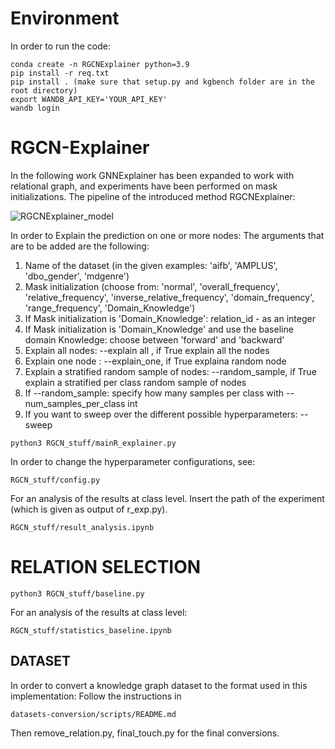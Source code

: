 # Environment
In order to run the code:
```
conda create -n RGCNExplainer python=3.9
pip install -r req.txt
pip install . (make sure that setup.py and kgbench folder are in the root directory)
export WANDB_API_KEY='YOUR_API_KEY'
wandb login
```


# RGCN-Explainer
In the following work GNNExplainer has been expanded to work with relational graph, and experiments have been performed on mask initializations.
The pipeline of the introduced method RGCNExplainer:

![RGCNExplainer_model](https://github.com/traopia/RGCN-Explainer/assets/91891769/3ca2976a-c5d8-4041-8777-e39573620977)

In order to Explain the prediction on one or more nodes:
The arguments that are to be added are the following:
1. Name of the dataset (in the given examples: 'aifb', 'AMPLUS', 'dbo_gender', 'mdgenre')
2. Mask initialization (choose from: 'normal', 'overall_frequency', 'relative_frequency', 'inverse_relative_frequency', 'domain_frequency', 'range_frequency', 'Domain_Knowledge')
3. If Mask initialization is 'Domain_Knowledge': relation_id - as an integer
4. If Mask initialization is 'Domain_Knowledge' and use the baseline domain Knowledge: choose between 'forward' and 'backward'
5. Explain all nodes: --explain all , if True explain all the nodes
6. Explain one node : --explain_one, if True explaina random node
7. Explain a stratified random sample of nodes: --random_sample, if True explain a stratified per class random sample of nodes
8. If --random_sample: specify how many samples per class with --num_samples_per_class int
9. If you want to sweep over the different possible hyperparameters: --sweep
    
```
python3 RGCN_stuff/mainR_explainer.py
```

In order to change the hyperparameter configurations, see:
```
RGCN_stuff/config.py
```

For an analysis of the results at class level. 
Insert the path of the experiment (which is given as output of r_exp.py).

```
RGCN_stuff/result_analysis.ipynb
```
# RELATION SELECTION
```
python3 RGCN_stuff/baseline.py
```
For an analysis of the results at class level:
```
RGCN_stuff/statistics_baseline.ipynb
```

## DATASET
In order to convert a knowledge graph dataset to the format used in this implementation:
Follow the instructions in 
```
datasets-conversion/scripts/README.md
```
Then remove_relation.py, final_touch.py for the final conversions.







